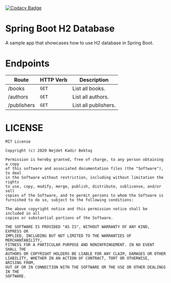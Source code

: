 [![Codacy Badge](https://app.codacy.com/project/badge/Grade/5428a3a719944b99b2b8e75835d79550)](https://www.codacy.com/gh/nejdetkadir/spring-boot-h2database/dashboard?utm_source=github.com&amp;utm_medium=referral&amp;utm_content=nejdetkadir/spring-boot-h2database&amp;utm_campaign=Badge_Grade)

# Spring Boot H2 Database
A sample app that showcases how to use H2 database in Spring Boot.

# Endpoints
| Route | HTTP Verb | Description |
| --- | --- | --- |
| /books | `GET` | List all books. |
| /authors | `GET` | List all authors. |
| /publishers | `GET` | List all publishers. |

# LICENSE
```
MIT License

Copyright (c) 2020 Nejdet Kadir Bektaş

Permission is hereby granted, free of charge, to any person obtaining a copy
of this software and associated documentation files (the "Software"), to deal
in the Software without restriction, including without limitation the rights
to use, copy, modify, merge, publish, distribute, sublicense, and/or sell
copies of the Software, and to permit persons to whom the Software is
furnished to do so, subject to the following conditions:

The above copyright notice and this permission notice shall be included in all
copies or substantial portions of the Software.

THE SOFTWARE IS PROVIDED "AS IS", WITHOUT WARRANTY OF ANY KIND, EXPRESS OR
IMPLIED, INCLUDING BUT NOT LIMITED TO THE WARRANTIES OF MERCHANTABILITY,
FITNESS FOR A PARTICULAR PURPOSE AND NONINFRINGEMENT. IN NO EVENT SHALL THE
AUTHORS OR COPYRIGHT HOLDERS BE LIABLE FOR ANY CLAIM, DAMAGES OR OTHER
LIABILITY, WHETHER IN AN ACTION OF CONTRACT, TORT OR OTHERWISE, ARISING FROM,
OUT OF OR IN CONNECTION WITH THE SOFTWARE OR THE USE OR OTHER DEALINGS IN THE
SOFTWARE.
```
